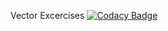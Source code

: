 Vector Excercises
[![Codacy Badge](https://app.codacy.com/project/badge/Grade/09dfe6422899490cb8a39921e3f36093)](https://www.codacy.com/gh/ExStefenGR/VectorsW3/dashboard?utm_source=github.com&amp;utm_medium=referral&amp;utm_content=ExStefenGR/VectorsW3&amp;utm_campaign=Badge_Grade)

